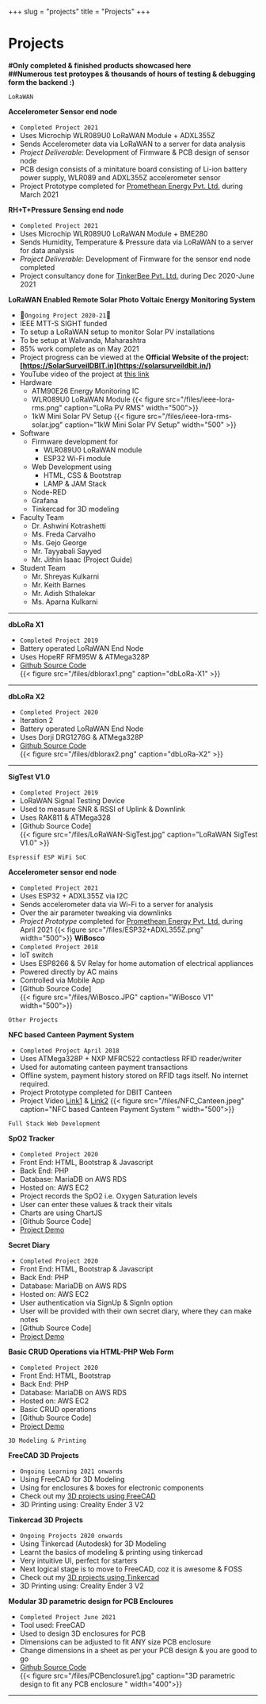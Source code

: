 +++ 
slug = "projects"
title = "Projects"
+++

# Projects

**#Only completed & finished products showcased here**  
**##Numerous test protoypes & thousands of hours of testing & debugging form the backend :)**

```
LoRaWAN
```

**Accelerometer Sensor end node**

- `Completed Project 2021`
- Uses Microchip WLR089U0 LoRaWAN Module + ADXL355Z
- Sends Accelerometer data via LoRaWAN to a server for data analysis
- _Project Deliverable_: Development of Firmware & PCB design of sensor node
- PCB design consists of a minitature board consisting of Li-ion battery power supply, WLR089 and ADXL355Z accelerometer sensor
- Project Prototype completed for [Promethean Energy Pvt. Ltd.](https://www.prometheanenergy.com/) during March 2021

**RH+T+Pressure Sensing end node**

- `Completed Project 2021`
- Uses Microchip WLR089U0 LoRaWAN Module + BME280
- Sends Humidity, Temperature & Pressure data via LoRaWAN to a server for data analysis
- _Project Deliverable_: Development of Firmware for the sensor end node completed
- Project consultancy done for [TinkerBee Pvt. Ltd.](https://www.tinkerbee.in/) during Dec 2020-June 2021

**LoRaWAN Enabled Remote Solar Photo Voltaic Energy Monitoring System**

- 🤩`Ongoing Project 2020-21`🤩
- IEEE MTT-S SIGHT funded
- To setup a LoRaWAN setup to monitor Solar PV installations
- To be setup at Walvanda, Maharashtra
- 85% work complete as on May 2021
- Project progress can be viewed at the **Official Website of the project: [https://SolarSurveilDBIT.in](https://solarsurveildbit.in/)**
- YouTube video of the project at [this link](https://www.youtube.com/watch?v=FI_uH7AuqU8)
- Hardware
  - ATM90E26 Energy Monitoring IC
  - WLR089U0 LoRaWAN Module
    {{< figure src="/files/ieee-lora-rms.png" caption="LoRa PV RMS" width="500">}}
  - 1kW Mini Solar PV Setup
    {{< figure src="/files/ieee-lora-rms-solar.jpg" caption="1kW Mini Solar PV Setup" width="500" >}}
- Software
  - Firmware development for
    - WLR089U0 LoRaWAN module
    - ESP32 Wi-Fi module
  - Web Development using
    - HTML, CSS & Bootstrap
    - LAMP & JAM Stack
  - Node-RED
  - Grafana
  - Tinkercad for 3D modeling
- Faculty Team
  - Dr. Ashwini Kotrashetti
  - Ms. Freda Carvalho
  - Ms. Gejo George
  - Mr. Tayyabali Sayyed
  - Mr. Jithin Isaac (Project Guide)
- Student Team
  - Mr. Shreyas Kulkarni
  - Mr. Keith Barnes
  - Mr. Adish Sthalekar
  - Ms. Aparna Kulkarni

---

**dbLoRa X1**

- `Completed Project 2019`
- Battery operated LoRaWAN End Node
- Uses HopeRF RFM95W & ATMega328P
- [Github Source Code](https://github.com/jithinsisaac/dbLoRa-X1)  
  {{< figure src="/files/dblorax1.png" caption="dbLoRa-X1" >}}

---

**dbLoRa X2**

- `Completed Project 2020`
- Iteration 2
- Battery operated LoRaWAN End Node
- Uses Dorji DRG1276G & ATMega328P
- [Github Source Code](https://github.com/jithinsisaac/dbLoRa-X2)  
  {{< figure src="/files/dblorax2.png" caption="dbLoRa-X2" >}}

---

**SigTest V1.0**

- `Completed Project 2019`
- LoRaWAN Signal Testing Device
- Used to measure SNR & RSSI of Uplink & Downlink
- Uses RAK811 & ATMega328
- [Github Source Code]  
  {{< figure src="/files/LoRaWAN-SigTest.jpg" caption="LoRaWAN SigTest V1.0" >}}

```
Espressif ESP WiFi SoC
```

**Accelerometer sensor end node**

- `Completed Project 2021`
- Uses ESP32 + ADXL355Z via I2C
- Sends accelerometer data via Wi-Fi to a server for analysis
- Over the air parameter tweaking via downlinks
- _Project Prototype_ completed for [Promethean Energy Pvt. Ltd.](https://www.prometheanenergy.com/) during April 2021
  {{< figure src="/files/ESP32+ADXL355Z.png" width="500">}}
  **WiBosco**
- `Completed Project 2018`
- IoT switch
- Uses ESP8266 & 5V Relay for home automation of electrical appliances
- Powered directly by AC mains
- Controlled via Mobile App
- [Github Source Code]  
  {{< figure src="/files/WiBosco.JPG" caption="WiBosco V1" width="500">}}

```
Other Projects
```

**NFC based Canteen Payment System**

- `Completed Project April 2018`
- Uses ATMega328P + NXP MFRC522 contactless RFID reader/writer
- Used for automating canteen payment transactions
- Offline system, payment history stored on RFID tags itself. No internet required.
- Project Prototype completed for DBIT Canteen
- Project Video [Link1](https://drive.google.com/file/d/12bqPlo9YtEdXsXAPfipx1ijvTue2Nib1/view?usp=sharing) & [Link2](https://drive.google.com/file/d/1GCRmpkeotnqNpKEGeoUjtMOHlEQONF4j/view?usp=sharing)
  {{< figure src="/files/NFC_Canteen.jpeg" caption="NFC based Canteen Payment System " width="500">}}

```
Full Stack Web Development
```

**SpO2 Tracker**

- `Completed Project 2020`
- Front End: HTML, Bootstrap & Javascript
- Back End: PHP
- Database: MariaDB on AWS RDS
- Hosted on: AWS EC2
- Project records the SpO2 i.e. Oxygen Saturation levels
- User can enter these values & track their vitals
- Charts are using ChartJS
- [Github Source Code]
- [Project Demo](https://www.dblabs.in/projects/fullstack/7-mysql/9SpO2tracker.php)

**Secret Diary**

- `Completed Project 2020`
- Front End: HTML, Bootstrap & Javascript
- Back End: PHP
- Database: MariaDB on AWS RDS
- Hosted on: AWS EC2
- User authentication via SignUp & SignIn option
- User will be provided with their own secret diary, where they can make notes
- [Github Source Code]
- [Project Demo](https://dblabs.in/projects/fullstack/7-mysql/8SecretDiary-SignupLoginPage.php)

**Basic CRUD Operations via HTML-PHP Web Form**

- `Completed Project 2020`
- Front End: HTML, Bootstrap
- Back End: PHP
- Database: MariaDB on AWS RDS
- Hosted on: AWS EC2
- Basic CRUD operations
- [Github Source Code]
- [Project Demo](https://dblabs.in/projects/fullstack/11-html-form/php/index.html)

```
3D Modeling & Printing
```

**FreeCAD 3D Projects**

- `Ongoing Learning 2021 onwards`
- Using FreeCAD for 3D Modeling
- Using for enclosures & boxes for electronic components
- Check out my [3D projects using FreeCAD](https://github.com/jithinsisaac/FreeCAD-3D-projects)
- 3D Printing using: Creality Ender 3 V2

**Tinkercad 3D Projects**

- `Ongoing Projects 2020 onwards`
- Using Tinkercad (Autodesk) for 3D Modeling
- Learnt the basics of modeling & printing using tinkercad
- Very intuitive UI, perfect for starters
- Next logical stage is to move to FreeCAD, coz it is awesome & FOSS
- Check out my [3D projects using Tinkercad](https://github.com/jithinsisaac/Tinkercad-3D-projects)
- 3D Printing using: Creality Ender 3 V2

**Modular 3D parametric design for PCB Encloures**

- `Completed Project June 2021`
- Tool used: FreeCAD
- Used to design 3D enclosures for PCB
- Dimensions can be adjusted to fit ANY size PCB enclosure
- Change dimensions in a sheet as per your PCB design & you are good to go
- [Github Source Code](https://github.com/jithinsisaac/FreeCAD-3D-projects/tree/main/3-PCB-Enclosure-Parametric_Modified)  
  {{< figure src="/files/PCBenclosure1.jpg" caption="3D parametric design to fit any PCB enclosure " width="400">}}

---
